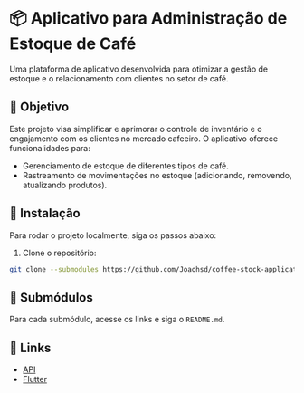 # 📦 Aplicativo para Administração de Estoque de Café

Uma plataforma de aplicativo desenvolvida para otimizar a gestão de estoque e o relacionamento com clientes no setor de café.

## 🎯 Objetivo

Este projeto visa simplificar e aprimorar o controle de inventário e o engajamento com os clientes no mercado cafeeiro. O aplicativo oferece funcionalidades para:

- Gerenciamento de estoque de diferentes tipos de café.
- Rastreamento de movimentações no estoque (adicionando, removendo, atualizando produtos).

## 🚀 Instalação

Para rodar o projeto localmente, siga os passos abaixo:

1. Clone o repositório:
```bash
git clone --submodules https://github.com/Joaohsd/coffee-stock-application
```

## 🔗 Submódulos

Para cada submódulo, acesse os links e siga o `README.md`.

## 🔗 Links

- [API](https://github.com/Joaohsd/coffee-stock-api)
- [Flutter](https://github.com/PedroPereiraGuimaraes/coffee-stock-application-frontend)
  
